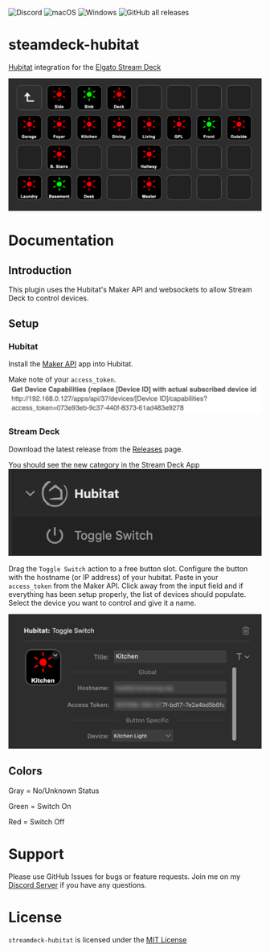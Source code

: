 ![Discord](https://img.shields.io/discord/803471871617531904?style=flat-square)
![macOS](https://img.shields.io/badge/macOS-✓-success?logo=apple&style=flat-square&logoColor=white)
![Windows](https://img.shields.io/badge/Windows-✓-success?logo=windows-95&style=flat-square&logoColor=white)
![GitHub all releases](https://img.shields.io/github/downloads/ripnet/streamdeck-hubitat/total?style=flat-square)

# steamdeck-hubitat
[Hubitat](https://hubitat.com/) integration for the [Elgato Stream Deck](https://www.elgato.com/en/gaming/stream-deck)

![](resources/readme/example.png)

# Documentation

## Introduction
This plugin uses the Hubitat's Maker API and websockets to allow Stream Deck to control devices.

## Setup

### Hubitat
Install the [Maker API](https://docs.hubitat.com/index.php?title=Maker_API) app into Hubitat.

Make note of your `access_token`. ![](resources/readme/access_token.png)

### Stream Deck
Download the latest release from the [Releases](https://github.com/ripnet/streamdeck-hubitat/releases) page.

You should see the new category in the Stream Deck App
![](resources/readme/new_category.png)

Drag the `Toggle Switch` action to a free button slot. Configure the button with the hostname (or IP address) of your hubitat. Paste in your `access_token` from the Maker API.
Click away from the input field and if everything has been setup properly, the list of devices should populate. Select the device you want to control and give it a name.

![](resources/readme/button_details.png)

## Colors
Gray = No/Unknown Status

Green = Switch On

Red = Switch Off

# Support
Please use GitHub Issues for bugs or feature requests. Join me on my [Discord Server](https://discord.gg/J5tSRCMNbz) if you have any questions.

# License
`streamdeck-hubitat` is licensed under the [MIT License](LICENSE)
